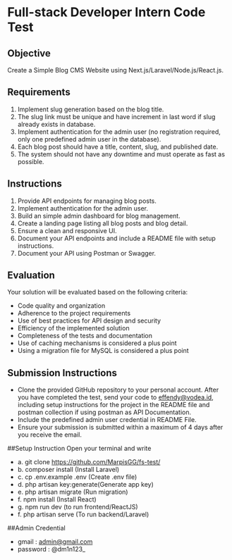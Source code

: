 # Full-stack Developer Intern Code Test

## Objective
Create a Simple Blog CMS Website using Next.js/Laravel/Node.js/React.js.

## Requirements
1. Implement slug generation based on the blog title.
2. The slug link must be unique and have increment in last word if slug already exists in database.
3. Implement authentication for the admin user (no registration required, only one predefined admin user in the database).
4. Each blog post should have a title, content, slug, and published date.
5. The system should not have any downtime and must operate as fast as possible.

## Instructions
1. Provide API endpoints for managing blog posts.
2. Implement authentication for the admin user.
3. Build an simple admin dashboard for blog management.
4. Create a landing page listing all blog posts and blog detail.
5. Ensure a clean and responsive UI.
6. Document your API endpoints and include a README file with setup instructions.
7. Document your API using Postman or Swagger.

## Evaluation
Your solution will be evaluated based on the following criteria:

* Code quality and organization
* Adherence to the project requirements
* Use of best practices for API design and security
* Efficiency of the implemented solution
* Completeness of the tests and documentation
* Use of caching mechanisms is considered a plus point
* Using a migration file for MySQL is considered a plus point

## Submission Instructions
* Clone the provided GitHub repository to your personal account. After you have completed the test, send your code to effendy@vodea.id, including setup instructions for the project in the README file and postman collection if using postman as API Documentation.
* Include the predefined admin user credential in README File.
* Ensure your submission is submitted within a maximum of 4 days after you receive the email.

##Setup Instruction
Open your terminal and write
*   a. git clone https://github.com/MarpisGG/fs-test/
*   b. composer install (Install Laravel)
*   c. cp .env.example .env (Create .env file)
*   d. php artisan key:generate(Generate app key)
*   e. php artisan migrate (Run migration)
*   f. npm install (Install React)
*   g. npm run dev (to run frontend/ReactJS)
*   f. php artisan serve (To run backend/Laravel)

##Admin Credential
* gmail : admin@gmail.com
* password : @dm1n123_

